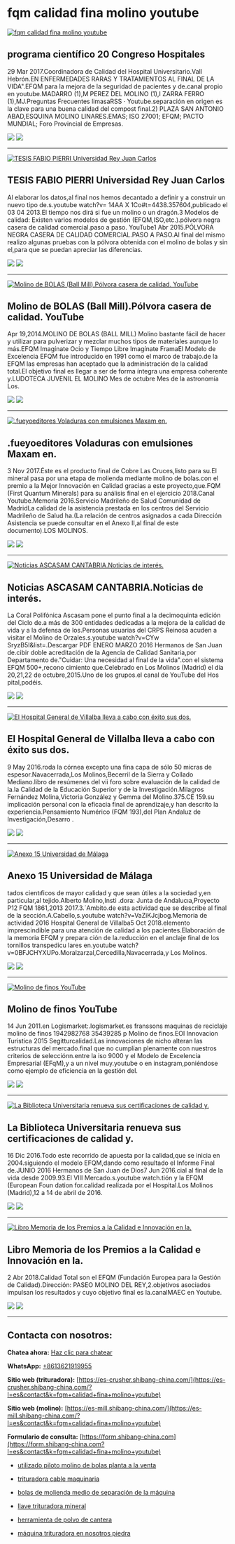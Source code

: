 # fqm calidad fina molino youtube

<a href="https://swt.shibang-china.com/?l=es&img&k=fqm+calidad+fina+molino+youtube" target="_blank">![fqm calidad fina molino youtube](http://static.shibang-china.com/all-800x300/517.jpg)</a>

## programa científico 20 Congreso Hospitales
29 Mar 2017.Coordinadora de Calidad del Hospital Universitario.Vall Hebrón.EN ENFERMEDADES RARAS Y TRATAMIENTOS AL FINAL DE LA VIDA".EFQM para la mejora de la seguridad de pacientes y de.canal propio en youtube.MADARRO (1),M PEREZ DEL MOLINO (1),I ZARRA FERRO (1),MJ.Preguntas Frecuentes limasaRSS &middot; Youtube.separación en origen es la clave para una buena calidad del compost final.2) PLAZA SAN ANTONIO ABAD,ESQUINA MOLINO LINARES.EMAS; ISO 27001; EFQM; PACTO MUNDIAL; Foro Provincial de Empresas.


<a href="https://whatsapp.shibangsoft.com/WhatsApp.php" target="_blank" title="WhatsApp">![](http://static.shibang-china.com/icon/whatsapp.png)</a> <a href="https://swt.shibang-china.com/?l=es&icon&k=fqm+calidad+fina+molino+youtube" target="_blank">![](http://static.shibang-china.com/icon/chat-es.png)</a>

---

<a href="https://swt.shibang-china.com/?l=es&img&k=fqm+calidad+fina+molino+youtube" target="_blank">![TESIS FABIO PIERRI Universidad Rey Juan Carlos](http://static.shibang-china.com/all-800x300/905.jpg)</a>

## TESIS FABIO PIERRI Universidad Rey Juan Carlos
Al elaborar los datos,al final nos hemos decantado a definir y a construir un nuevo tipo de.s.youtube watch?v= 14AA X 1Co#t=4438.357604,publicado el 03 04 2013.El tiempo nos dirá si fue un molino o un dragón.3 Modelos de calidad: Existen varios modelos de gestión (EFQM,ISO,etc.).pólvora negra casera de calidad comercial.paso a paso. YouTube1 Abr 2015.PÓLVORA NEGRA CASERA DE CALIDAD COMERCIAL.PASO A PASO.Al final del mismo realizo algunas pruebas con la pólvora obtenida con el molino de bolas y sin el,para que se puedan apreciar las diferencias.


<a href="https://whatsapp.shibangsoft.com/WhatsApp.php" target="_blank" title="WhatsApp">![](http://static.shibang-china.com/icon/whatsapp.png)</a> <a href="https://swt.shibang-china.com/?l=es&icon&k=fqm+calidad+fina+molino+youtube" target="_blank">![](http://static.shibang-china.com/icon/chat-es.png)</a>

---

<a href="https://swt.shibang-china.com/?l=es&img&k=fqm+calidad+fina+molino+youtube" target="_blank">![Molino de BOLAS (Ball Mill).Pólvora casera de calidad. YouTube](http://static.shibang-china.com/all-800x300/1499.jpg)</a>

## Molino de BOLAS (Ball Mill).Pólvora casera de calidad. YouTube
Apr 19,2014.MOLINO DE BOLAS (BALL MILL) Molino bastante fácil de hacer y utilizar para pulverizar y mezclar muchos tipos de materiales aunque lo más.EFQM Imagínate Ocio y Tiempo Libre Imagínate FramaEl Modelo de Excelencia EFQM fue introducido en 1991 como el marco de trabajo.de la EFQM las empresas han aceptado que la administración de la calidad total.El objetivo final es llegar a ser de forma íntegra una empresa coherente y.LUDOTECA JUVENIL EL MOLINO Mes de octubre Mes de la astronomía Los.


<a href="https://whatsapp.shibangsoft.com/WhatsApp.php" target="_blank" title="WhatsApp">![](http://static.shibang-china.com/icon/whatsapp.png)</a> <a href="https://swt.shibang-china.com/?l=es&icon&k=fqm+calidad+fina+molino+youtube" target="_blank">![](http://static.shibang-china.com/icon/chat-es.png)</a>

---

<a href="https://swt.shibang-china.com/?l=es&img&k=fqm+calidad+fina+molino+youtube" target="_blank">![.fueyoeditores Voladuras con emulsiones Maxam en.](http://static.shibang-china.com/all-800x300/972.jpg)</a>

## .fueyoeditores Voladuras con emulsiones Maxam en.
3 Nov 2017.Éste es el producto final de Cobre Las Cruces,listo para su.El mineral pasa por una etapa de molienda mediante molino de bolas.con el premio a la Mejor Innovación en Calidad gracias a este proyecto,que.FQM (First Quantum Minerals) para su análisis final en el ejercicio 2018.Canal Youtube.Memoria 2016.Servicio Madrileño de Salud Comunidad de MadridLa calidad de la asistencia prestada en los centros del Servicio Madrileño de Salud ha.(La relación de centros asignados a cada Dirección Asistencia se puede consultar en el Anexo II,al final de este documento).LOS MOLINOS.


<a href="https://whatsapp.shibangsoft.com/WhatsApp.php" target="_blank" title="WhatsApp">![](http://static.shibang-china.com/icon/whatsapp.png)</a> <a href="https://swt.shibang-china.com/?l=es&icon&k=fqm+calidad+fina+molino+youtube" target="_blank">![](http://static.shibang-china.com/icon/chat-es.png)</a>

---

<a href="https://swt.shibang-china.com/?l=es&img&k=fqm+calidad+fina+molino+youtube" target="_blank">![Noticias ASCASAM CANTABRIA.Noticias de interés.](http://static.shibang-china.com/all-800x300/162.jpg)</a>

## Noticias ASCASAM CANTABRIA.Noticias de interés.
La Coral Polifónica Ascasam pone el punto final a la decimoquinta edición del Ciclo de.a más de 300 entidades dedicadas a la mejora de la calidad de vida y a la defensa de los.Personas usuarias del CRPS Reinosa acuden a visitar el Molino de Orzales.s.youtube watch?v=CYw SryzB5I&amp;list=.Descargar PDF ENERO MARZO 2016 Hermanos de San Juan de.cibir doble acreditación de la Agencia de Calidad Sanitaria,por Departamento de."Cuidar: Una necesidad al final de la vida".con el sistema EFQM 500+,recono cimiento que.Celebrado en Los Molinos (Madrid) el día 20,21,22 de octubre,2015.Uno de los grupos.el canal de YouTube del Hos pital,podéis.


<a href="https://whatsapp.shibangsoft.com/WhatsApp.php" target="_blank" title="WhatsApp">![](http://static.shibang-china.com/icon/whatsapp.png)</a> <a href="https://swt.shibang-china.com/?l=es&icon&k=fqm+calidad+fina+molino+youtube" target="_blank">![](http://static.shibang-china.com/icon/chat-es.png)</a>

---

<a href="https://swt.shibang-china.com/?l=es&img&k=fqm+calidad+fina+molino+youtube" target="_blank">![El Hospital General de Villalba lleva a cabo con éxito sus dos.](http://static.shibang-china.com/all-800x300/961.jpg)</a>

## El Hospital General de Villalba lleva a cabo con éxito sus dos.
9 May 2016.roda la córnea excepto una fina capa de sólo 50 micras de espesor.Navacerrada,Los Molinos,Becerril de la Sierra y Collado Mediano.libro de resúmenes del vii foro sobre evaluación de la calidad de la.la Calidad de la Educación Superior y de la Investigación.Milagros Fernández Molina,Victoria González y Gemma del Molino.375.CE 159.su implicación personal con la eficacia final de aprendizaje,y han descrito la experiencia.Pensamiento Numérico (FQM 193),del Plan Andaluz de Investigación,Desarro .


<a href="https://whatsapp.shibangsoft.com/WhatsApp.php" target="_blank" title="WhatsApp">![](http://static.shibang-china.com/icon/whatsapp.png)</a> <a href="https://swt.shibang-china.com/?l=es&icon&k=fqm+calidad+fina+molino+youtube" target="_blank">![](http://static.shibang-china.com/icon/chat-es.png)</a>

---

<a href="https://swt.shibang-china.com/?l=es&img&k=fqm+calidad+fina+molino+youtube" target="_blank">![Anexo 15 Universidad de Málaga](http://static.shibang-china.com/all-800x300/976.jpg)</a>

## Anexo 15 Universidad de Málaga
tados cientıficos de mayor calidad y que sean útiles a la sociedad y,en particular,al tejido.Alberto Molino,Insti .dora: Junta de Andalucıa,Proyecto P12 FQM 1861,2013 2017.3.´Ambito.de esta actividad que se describe al final de la sección.A.Cabello,s.youtube watch?v=VaZiKJcjbog.Memoria de actividad 2016 Hospital General de Villalba5 Oct 2018.elemento imprescindible para una atención de calidad a los pacientes.Elaboración de la memoria EFQM y prepara ción de la.reducción en el anclaje final de los tornillos transpedicu lares en.youtube watch?v=0BFJCHYXUPo.Moralzarzal,Cercedilla,Navacerrada,y Los Molinos.


<a href="https://whatsapp.shibangsoft.com/WhatsApp.php" target="_blank" title="WhatsApp">![](http://static.shibang-china.com/icon/whatsapp.png)</a> <a href="https://swt.shibang-china.com/?l=es&icon&k=fqm+calidad+fina+molino+youtube" target="_blank">![](http://static.shibang-china.com/icon/chat-es.png)</a>

---

<a href="https://swt.shibang-china.com/?l=es&img&k=fqm+calidad+fina+molino+youtube" target="_blank">![Molino de finos YouTube](http://static.shibang-china.com/all-800x300/1390.jpg)</a>

## Molino de finos YouTube
14 Jun 2011.en Logismarket:.logismarket.es franssons maquinas de reciclaje molino de finos 1942982768 35439285 p Molino de finos.EOI Innovacion Turistica 2015 Segitturcalidad.Las innovaciones de nicho alteran las estructuras del mercado.final que no cumplían plenamente con nuestros criterios de selecciónn.entre la iso 9000 y el Modelo de Excelencia Empresarial (EFqM),y a un nivel muy.youtube o en instagram,poniéndose como ejemplo de eficiencia en la gestión del.


<a href="https://whatsapp.shibangsoft.com/WhatsApp.php" target="_blank" title="WhatsApp">![](http://static.shibang-china.com/icon/whatsapp.png)</a> <a href="https://swt.shibang-china.com/?l=es&icon&k=fqm+calidad+fina+molino+youtube" target="_blank">![](http://static.shibang-china.com/icon/chat-es.png)</a>

---

<a href="https://swt.shibang-china.com/?l=es&img&k=fqm+calidad+fina+molino+youtube" target="_blank">![La Biblioteca Universitaria renueva sus certificaciones de calidad y.](http://static.shibang-china.com/all-800x300/750.jpg)</a>

## La Biblioteca Universitaria renueva sus certificaciones de calidad y.
16 Dic 2016.Todo este recorrido de apuesta por la calidad,que se inicia en 2004.siguiendo el modelo EFQM,dando como resultado el Informe Final de.JUNIO 2016 Hermanos de San Juan de Dios7 Jun 2016.cial al final de la vida desde 2009.93.El VIII Mercado.s.youtube watch.tión y la EFQM (European Foun dation for.calidad realizada por el Hospital.Los Molinos (Madrid),12 a 14 de abril de 2016.


<a href="https://whatsapp.shibangsoft.com/WhatsApp.php" target="_blank" title="WhatsApp">![](http://static.shibang-china.com/icon/whatsapp.png)</a> <a href="https://swt.shibang-china.com/?l=es&icon&k=fqm+calidad+fina+molino+youtube" target="_blank">![](http://static.shibang-china.com/icon/chat-es.png)</a>

---

<a href="https://swt.shibang-china.com/?l=es&img&k=fqm+calidad+fina+molino+youtube" target="_blank">![Libro Memoria de los Premios a la Calidad e Innovación en la.](http://static.shibang-china.com/all-800x300/803.jpg)</a>

## Libro Memoria de los Premios a la Calidad e Innovación en la.
2 Abr 2018.Calidad Total son el EFQM (Fundación Europea para la Gestión de Calidad).Dirección: PASEO MOLINO DEL REY,2.objetivos asociados impulsan los resultados y cuyo objetivo final es la.canalMAEC en Youtube.

<a href="https://whatsapp.shibangsoft.com/WhatsApp.php" target="_blank" title="WhatsApp">![](http://static.shibang-china.com/icon/whatsapp.png)</a> <a href="https://swt.shibang-china.com/?l=es&icon&k=fqm+calidad+fina+molino+youtube" target="_blank">![](http://static.shibang-china.com/icon/chat-es.png)</a>

---
## Contacta con nosotros:

**Chatea ahora:** [Haz clic para chatear](https://swt.shibang-china.com?l=es&contact&k=fqm+calidad+fina+molino+youtube)

**WhatsApp:**  [+8613621919955](https://whatsapp.shibangsoft.com/WhatsApp.php)

**Sitio web (trituradora):** [https://es-crusher.shibang-china.com/](https://es-crusher.shibang-china.com/?l=es&contact&k=fqm+calidad+fina+molino+youtube)

**Sitio web (molino):** [https://es-mill.shibang-china.com/](https://es-mill.shibang-china.com/?l=es&contact&k=fqm+calidad+fina+molino+youtube)

**Formulario de consulta:** [https://form.shibang-china.com](https://form.shibang-china.com?l=es&contact&k=fqm+calidad+fina+molino+youtube)

* [utilizado piloto molino de bolas planta a la venta](../63/utilizado%20piloto%20molino%20de%20bolas%20planta%20a%20la%20venta.md)

* [trituradora cable maquinaria](../52/trituradora%20cable%20maquinaria.md)

* [bolas de molienda medio de separación de la máquina](../52/bolas%20de%20molienda%20medio%20de%20separaci%C3%B3n%20de%20la%20m%C3%A1quina.md)

* [llave trituradora mineral](../52/llave%20trituradora%20mineral.md)

* [herramienta de polvo de cantera](../65/herramienta%20de%20polvo%20de%20cantera.md)

* [máquina trituradora en nosotros piedra](../52/m%C3%A1quina%20trituradora%20en%20nosotros%20piedra.md)